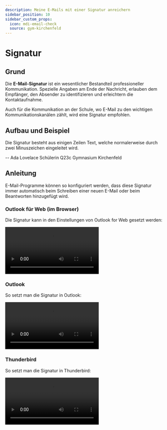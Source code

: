 ```yaml
---
description: Meine E-Mails mit einer Signatur anreichern
sidebar_position: 10
sidebar_custom_props:
  icon: mdi-email-check
  source: gym-kirchenfeld
---
```


# Signatur



## Grund

Die **E-Mail-Signatur** ist ein wesentlicher Bestandteil professioneller Kommunikation. Spezielle Angaben am Ende der Nachricht, erlauben dem Empfänger, den Absender zu identifizieren und erleichtern die Kontaktaufnahme.

Auch für die Kommunikation an der Schule, wo E-Mail zu den wichtigen Kommunikationskanälen zählt, wird eine Signatur empfohlen.

## Aufbau und Beispiel

Die Signatur besteht aus einigen Zeilen Text, welche normalerweise durch zwei Minuszeichen eingeleitet wird.

<BrowserBox>

-\-
Ada Lovelace
Schülerin Q23c
Gymnasium Kirchenfeld

</BrowserBox>

## Anleitung

E-Mail-Programme können so konfiguriert werden, dass diese Signatur immer automatisch beim Schreiben einer neuen E-Mail oder beim Beantworten hinzugefügt wird.

### Outlook für Web (im Browser)
Die Signatur kann in den Einstellungen von Outlook for Web gesetzt werden:

<vue-plyr>
  <video controls>
    <source src="./images/AnleitungSignaturWebmail.mp4" type="video/mp4"/>
  </video>
</vue-plyr>


### Outlook
So setzt man die Signatur in Outlook:

<vue-plyr>
  <video controls>
    <source src="./images/AnleitungSignaturOutlook.mp4" type="video/mp4"/>
  </video>
</vue-plyr>


### Thunderbird
So setzt man die Signatur in Thunderbird:

<vue-plyr>
  <video controls>
    <source src="./images/AnleitungSignaturThunderbird.mp4" type="video/mp4"/>
  </video>
</vue-plyr>
